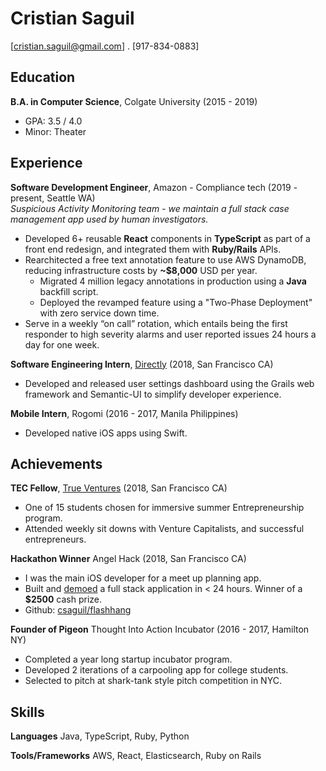 # Cristian Saguil
[cristian.saguil@gmail.com] . [917-834-0883]
## Education
**B.A. in Computer Science**, Colgate University (2015 - 2019)
- GPA: 3.5 / 4.0
- Minor: Theater

## Experience
**Software Development Engineer**, Amazon - Compliance tech (2019 - present, Seattle WA)  
*Suspicious Activity Monitoring team - we maintain a full stack case management app used by human investigators.*  
- Developed 6+ reusable **React** components in **TypeScript** as part of a front end redesign, and integrated them with **Ruby/Rails** APIs.
- Rearchitected a free text annotation feature to use AWS DynamoDB, reducing infrastructure costs by **~$8,000** USD per year.
  - Migrated 4 million legacy annotations in production using a **Java** backfill script.
  - Deployed the revamped feature using a "Two-Phase Deployment" with zero service down time.
- Serve in a weekly “on call” rotation, which entails being the first responder to high severity alarms and user reported issues 24 hours a day for one week.

**Software Engineering Intern**, [Directly](http://directly.com/) (2018, San Francisco CA)
- Developed and released user settings dashboard using the Grails web framework and Semantic-UI to simplify developer experience.

**Mobile Intern**, Rogomi (2016 - 2017, Manila Philippines)
- Developed native iOS apps using Swift.

## Achievements
**TEC Fellow**, [True Ventures](https://trueventures.com/) (2018, San Francisco CA)
- One of 15 students chosen for immersive summer Entrepreneurship program.
- Attended weekly sit downs with Venture Capitalists, and successful entrepreneurs.

**Hackathon Winner** Angel Hack (2018, San Francisco CA)
- I was the main iOS developer for a meet up planning app.
- Built and [demoed](https://vimeo.com/296757508) a full stack application in < 24 hours. Winner of a **$2500** cash prize.
- Github: [csaguil/flashhang](https://github.com/csaguil/flashhang)

**Founder of Pigeon** Thought Into Action Incubator (2016 - 2017, Hamilton NY)
- Completed a year long startup incubator program.
- Developed 2 iterations of a carpooling app for college students.
- Selected to pitch at shark-tank style pitch competition in NYC.

## Skills
**Languages** Java, TypeScript, Ruby, Python

**Tools/Frameworks** AWS, React, Elasticsearch, Ruby on Rails

